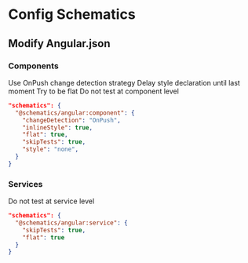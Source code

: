 # Config Schematics

## Modify Angular.json

### Components

Use OnPush change detection strategy
Delay style declaration until last moment
Try to be flat
Do not test at component level

```json
"schematics": {
  "@schematics/angular:component": {
    "changeDetection": "OnPush",
    "inlineStyle": true,
    "flat": true,
    "skipTests": true,
    "style": "none",
  }
}
```

### Services

Do not test at service level

```json
"schematics": {
  "@schematics/angular:service": {
    "skipTests": true,
    "flat": true
  }
}
```
